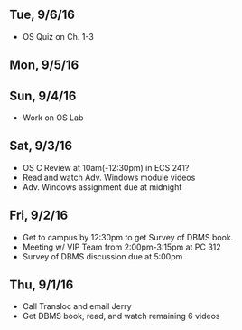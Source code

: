## Tue, 9/6/16
+ OS Quiz on Ch. 1-3

## Mon, 9/5/16

## Sun, 9/4/16
+ Work on OS Lab

## Sat, 9/3/16
+ OS C Review at 10am(-12:30pm) in ECS 241?
+ Read and watch Adv. Windows module videos
+ Adv. Windows assignment due at midnight

## Fri, 9/2/16
+ Get to campus by 12:30pm to get Survey of DBMS book.
+ Meeting w/ VIP Team from 2:00pm-3:15pm at PC 312
+ Survey of DBMS discussion due at 5:00pm

## Thu, 9/1/16
+ Call Transloc and email Jerry
+ Get DBMS book, read, and watch remaining 6 videos

